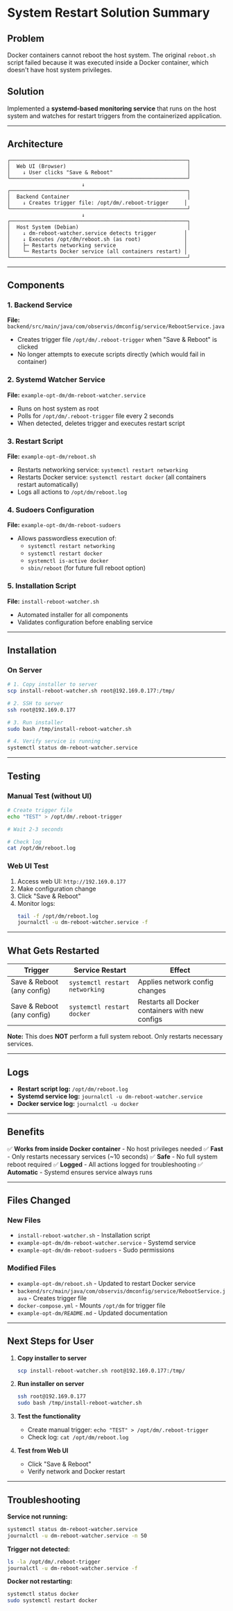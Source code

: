 # System Restart Solution Summary

## Problem
Docker containers cannot reboot the host system. The original `reboot.sh` script failed because it was executed inside a Docker container, which doesn't have host system privileges.

## Solution
Implemented a **systemd-based monitoring service** that runs on the host system and watches for restart triggers from the containerized application.

---

## Architecture

```
┌─────────────────────────────────────────────────────────┐
│  Web UI (Browser)                                       │
│    ↓ User clicks "Save & Reboot"                        │
└─────────────────────────────────────────────────────────┘
                        ↓
┌─────────────────────────────────────────────────────────┐
│  Backend Container                                      │
│    ↓ Creates trigger file: /opt/dm/.reboot-trigger     │
└─────────────────────────────────────────────────────────┘
                        ↓
┌─────────────────────────────────────────────────────────┐
│  Host System (Debian)                                   │
│    ↓ dm-reboot-watcher.service detects trigger         │
│    ↓ Executes /opt/dm/reboot.sh (as root)              │
│    ├─ Restarts networking service                      │
│    └─ Restarts Docker service (all containers restart) │
└─────────────────────────────────────────────────────────┘
```

---

## Components

### 1. Backend Service
**File:** `backend/src/main/java/com/observis/dmconfig/service/RebootService.java`

- Creates trigger file `/opt/dm/.reboot-trigger` when "Save & Reboot" is clicked
- No longer attempts to execute scripts directly (which would fail in container)

### 2. Systemd Watcher Service
**File:** `example-opt-dm/dm-reboot-watcher.service`

- Runs on host system as root
- Polls for `/opt/dm/.reboot-trigger` file every 2 seconds
- When detected, deletes trigger and executes restart script

### 3. Restart Script
**File:** `example-opt-dm/reboot.sh`

- Restarts networking service: `systemctl restart networking`
- Restarts Docker service: `systemctl restart docker` (all containers restart automatically)
- Logs all actions to `/opt/dm/reboot.log`

### 4. Sudoers Configuration
**File:** `example-opt-dm/dm-reboot-sudoers`

- Allows passwordless execution of:
  - `systemctl restart networking`
  - `systemctl restart docker`
  - `systemctl is-active docker`
  - `sbin/reboot` (for future full reboot option)

### 5. Installation Script
**File:** `install-reboot-watcher.sh`

- Automated installer for all components
- Validates configuration before enabling service

---

## Installation

### On Server

```bash
# 1. Copy installer to server
scp install-reboot-watcher.sh root@192.169.0.177:/tmp/

# 2. SSH to server
ssh root@192.169.0.177

# 3. Run installer
sudo bash /tmp/install-reboot-watcher.sh

# 4. Verify service is running
systemctl status dm-reboot-watcher.service
```

---

## Testing

### Manual Test (without UI)

```bash
# Create trigger file
echo "TEST" > /opt/dm/.reboot-trigger

# Wait 2-3 seconds

# Check log
cat /opt/dm/reboot.log
```

### Web UI Test

1. Access web UI: `http://192.169.0.177`
2. Make configuration change
3. Click "Save & Reboot"
4. Monitor logs:
   ```bash
   tail -f /opt/dm/reboot.log
   journalctl -u dm-reboot-watcher.service -f
   ```

---

## What Gets Restarted

| Trigger | Service Restart | Effect |
|---------|----------------|--------|
| Save & Reboot (any config) | `systemctl restart networking` | Applies network config changes |
| Save & Reboot (any config) | `systemctl restart docker` | Restarts all Docker containers with new configs |

**Note:** This does **NOT** perform a full system reboot. Only restarts necessary services.

---

## Logs

- **Restart script log:** `/opt/dm/reboot.log`
- **Systemd service log:** `journalctl -u dm-reboot-watcher.service`
- **Docker service log:** `journalctl -u docker`

---

## Benefits

✅ **Works from inside Docker container** - No host privileges needed
✅ **Fast** - Only restarts necessary services (~10 seconds)
✅ **Safe** - No full system reboot required
✅ **Logged** - All actions logged for troubleshooting
✅ **Automatic** - Systemd ensures service always runs

---

## Files Changed

### New Files
- `install-reboot-watcher.sh` - Installation script
- `example-opt-dm/dm-reboot-watcher.service` - Systemd service
- `example-opt-dm/dm-reboot-sudoers` - Sudo permissions

### Modified Files
- `example-opt-dm/reboot.sh` - Updated to restart Docker service
- `backend/src/main/java/com/observis/dmconfig/service/RebootService.java` - Creates trigger file
- `docker-compose.yml` - Mounts `/opt/dm` for trigger file
- `example-opt-dm/README.md` - Updated documentation

---

## Next Steps for User

1. **Copy installer to server**
   ```bash
   scp install-reboot-watcher.sh root@192.169.0.177:/tmp/
   ```

2. **Run installer on server**
   ```bash
   ssh root@192.169.0.177
   sudo bash /tmp/install-reboot-watcher.sh
   ```

3. **Test the functionality**
   - Create manual trigger: `echo "TEST" > /opt/dm/.reboot-trigger`
   - Check log: `cat /opt/dm/reboot.log`

4. **Test from Web UI**
   - Click "Save & Reboot"
   - Verify network and Docker restart

---

## Troubleshooting

**Service not running:**
```bash
systemctl status dm-reboot-watcher.service
journalctl -u dm-reboot-watcher.service -n 50
```

**Trigger not detected:**
```bash
ls -la /opt/dm/.reboot-trigger
journalctl -u dm-reboot-watcher.service -f
```

**Docker not restarting:**
```bash
systemctl status docker
sudo systemctl restart docker
```


